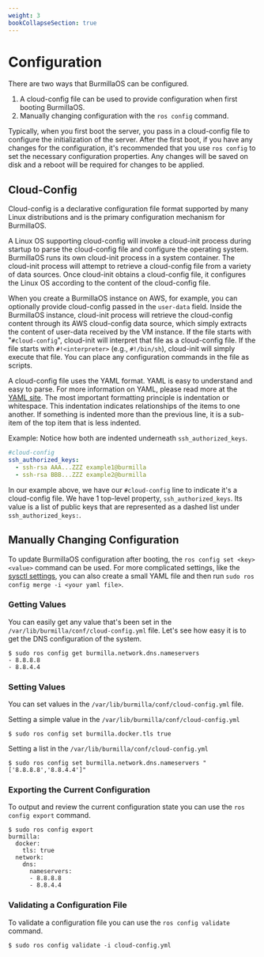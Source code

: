 ```yaml
---
weight: 3
bookCollapseSection: true
---
```

# Configuration

There are two ways that BurmillaOS can be configured.

1. A cloud-config file can be used to provide configuration when first booting BurmillaOS.
2. Manually changing configuration with the `ros config` command.

Typically, when you first boot the server, you pass in a cloud-config file to configure the initialization of the server. After the first boot, if you have any changes for the configuration, it's recommended that you use `ros config` to set the necessary configuration properties. Any changes will be saved on disk and a reboot will be required for changes to be applied.

## Cloud-Config

Cloud-config is a declarative configuration file format supported by many Linux distributions and is the primary configuration mechanism for BurmillaOS.

A Linux OS supporting cloud-config will invoke a cloud-init process during startup to parse the cloud-config file and configure the operating system. BurmillaOS runs its own cloud-init process in a system container. The cloud-init process will attempt to retrieve a cloud-config file from a variety of data sources. Once cloud-init obtains a cloud-config file, it configures the Linux OS according to the content of the cloud-config file.

When you create a BurmillaOS instance on AWS, for example, you can optionally provide cloud-config passed in the `user-data` field. Inside the BurmillaOS instance, cloud-init process will retrieve the cloud-config content through its AWS cloud-config data source, which simply extracts the content of user-data received by the VM instance. If the file starts with "`#cloud-config`", cloud-init will interpret that file as a cloud-config file. If the file starts with `#!<interpreter>` (e.g., `#!/bin/sh`), cloud-init will simply execute that file. You can place any configuration commands in the file as scripts.

A cloud-config file uses the YAML format. YAML is easy to understand and easy to parse. For more information on YAML, please read more at the [YAML site](http://www.yaml.org/start.html). The most important formatting principle is indentation or whitespace. This indentation indicates relationships of the items to one another. If something is indented more than the previous line, it is a sub-item of the top item that is less indented.

Example: Notice how both are indented underneath `ssh_authorized_keys`.

```yaml
#cloud-config
ssh_authorized_keys:
  - ssh-rsa AAA...ZZZ example1@burmilla
  - ssh-rsa BBB...ZZZ example2@burmilla
```

In our example above, we have our `#cloud-config` line to indicate it's a cloud-config file. We have 1 top-level property, `ssh_authorized_keys`. Its value is a list of public keys that are represented as a dashed list under `ssh_authorized_keys:`.

## Manually Changing Configuration

To update BurmillaOS configuration after booting, the `ros config set <key> <value>` command can be used.
For more complicated settings, like the [sysctl settings](/docs/configuration/advanced/sysctl), you can also create a small YAML file and then run `sudo ros config merge -i <your yaml file>`.

### Getting Values

You can easily get any value that's been set in the `/var/lib/burmilla/conf/cloud-config.yml` file. Let's see how easy it is to get the DNS configuration of the system.

```shell
$ sudo ros config get burmilla.network.dns.nameservers
- 8.8.8.8
- 8.8.4.4
```

### Setting Values

You can set values in the `/var/lib/burmilla/conf/cloud-config.yml` file.

Setting a simple value in the `/var/lib/burmilla/conf/cloud-config.yml`

```shell
$ sudo ros config set burmilla.docker.tls true
```

Setting a list in the `/var/lib/burmilla/conf/cloud-config.yml`

```shell
$ sudo ros config set burmilla.network.dns.nameservers "['8.8.8.8','8.8.4.4']"
```

### Exporting the Current Configuration

To output and review the current configuration state you can use the `ros config export` command.

```shell
$ sudo ros config export
burmilla:
  docker:
    tls: true
  network:
    dns:
      nameservers:
      - 8.8.8.8
      - 8.8.4.4
```

### Validating a Configuration File

To validate a configuration file you can use the `ros config validate` command.

```shell
$ sudo ros config validate -i cloud-config.yml
```
